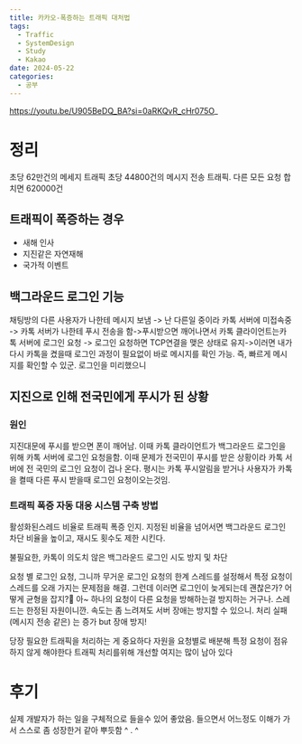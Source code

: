 ```yaml
---
title: 카카오-폭증하는 트래픽 대처법
tags:
  - Traffic
  - SystemDesign
  - Study
  - Kakao
date: 2024-05-22
categories:
  - 공부
---
```


https://youtu.be/U905BeDQ_BA?si=0aRKQvR_cHr075O_

# 정리

초당 62만건의 메세지 트래픽 초당 44800건의 메시지 전송 트래픽. 다른 모든 요청 합치면 620000건

## 트래픽이 폭증하는 경우

- 새해 인사
- 지진같은 자연재해
- 국가적 이벤트

## 백그라운드 로그인 기능

채팅방의 다른 사용자가 나한테 메시지 보냄 -> 난 다른일 중이라 카톡 서버에 미접속중 -> 카톡 서버가 나한테 푸시 전송을 함->푸시받으면 깨어나면서 카톡 클라이언트는카톡 서버에 로그인 요청 -> 로그인 요청하면
TCP연결을 맺은 상태로 유지->이러면 내가 다시 카톡을 켰을때 로그인 과정이 필요없이 바로 메시지를 확인 가능. 즉, 빠르게 메시지를 확인할 수 있군. 로그인을 미리했으니

## 지진으로 인해 전국민에게 푸시가 된 상황

### 원인

지진대문에 푸시를 받으면 폰이 깨어남. 이때 카톡 클라이언트가 백그라운드 로그인을 위해 카톡 서버에 로그인 요청을함. 이때 문제가 전국민이 푸시를 받은 상황이라 카톡 서버에 전 국민의 로그인 요청이 겁나 온다.
평시는 카톡 푸시알림을 받거나 사용자가 카톡을 켤때 다른 푸시 받을때 로그인 요청이오는것임.

### 트래픽 폭증 자동 대응 시스템 구축 방법

활성화된스레드 비율로 트래픽 폭증 인지. 지정된 비율을 넘어서면 백그라운드 로그인 차단 비율을 높이고, 재시도 횟수도 제한 시킨다.

불필요한, 카톡이 의도치 않은 백그라운드 로그인 시도 방지 및 차단

요청 별 로그인 요청,
그니까 무거운 로그인 요청의 한계 스레드를 설정해서 특정 요청이 스레드를 오래 가지는 문제점을 해결. 그런데 이러면 로그인이 늦게되는데 괜찮은가? 어떻게 균형을 잡지? 아~ 하나의 요청이 다른 요청을 방해하는걸
방지하는 거구나. 스레드는 한정된 자원이니깐. 속도는 좀 느려져도 서버 장애는 방지할 수 있으니. 처리 실패(메시지 전송 같은) 는 증가 but 장애 방지!

당장 필요한 트래픽을 처리하는 게 중요하다
자원을 요청별로 배분해 특정 요청이 점유하지 않게 해야한다
트래픽 처리를위해 개선할 여지는 많이 남아 있다

# 후기

실제 개발자가 하는 일을 구체적으로 들을수 있어 좋았음. 들으면서 어느정도 이해가 가서 스스로 좀 성장한거 같아 뿌듯함 ^ . ^